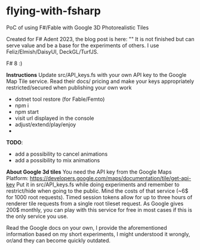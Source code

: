 # flying-with-fsharp
PoC of using F#/Fable with Google 3D Photorealistic Tiles

Created for F# Adent 2023, the blog post is here: ""
It is not finished but can serve value and be a base for the experiments of others.
I use Feliz/Elmish/DaisyUI, DeckGL/TurfJS.

F# 8 :)

**Instructions**
Update src/API_keys.fs with your own API key to the Google Map Tile service. Read their docs/ pricing and make your keys appropriately restricted/secured when publishing your own work

- dotnet tool restore (for Fable/Femto)
- npm i 
- npm start
- visit url displayed in the console
- adjust/extend/play/enjoy
- 
**TODO**:
- add a possibility to cancel animations
- add a possibility to mix animations

**About Google 3d tiles**
You need the API key from the Google Maps Platform: https://developers.google.com/maps/documentation/tile/get-api-key
Put it in src/API_keys.fs while doing experiments and remember to restrict/hide when going to the public.
Mind the costs of that service (~6$ for 1000 root requests).
Timed session tokens allow for up to three hours of renderer tile requests from a single root tileset request.
As Google gives 200$ monthly, you can play with this service for free in most cases if this is the only service you use.

Read the Google docs on your own, I provide the aforementioned information based on my short experiments, I might understood it wrongly, or/and they can become quickly outdated.

